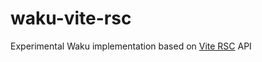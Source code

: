 # waku-vite-rsc

Experimental Waku implementation based on [Vite RSC](https://github.com/hi-ogawa/vite-plugins/tree/main/packages/rsc) API
